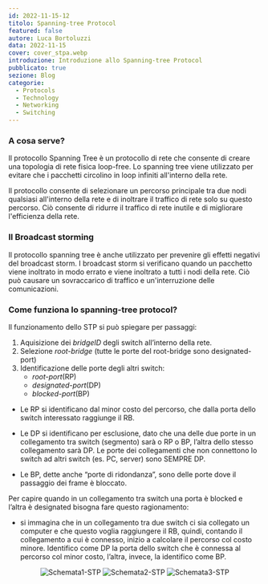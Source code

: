 ```yaml
---
id: 2022-11-15-12
titolo: Spanning-tree Protocol
featured: false
autore: Luca Bortoluzzi
data: 2022-11-15
cover: cover_stpa.webp
introduzione: Introduzione allo Spanning-tree Protocol
pubblicato: true
sezione: Blog
categorie:
  - Protocols
  - Technology
  - Networking
  - Switching
---
```




### A cosa serve?

Il protocollo Spanning Tree è un protocollo di rete che consente di creare una topologia di rete fisica loop-free. Lo spanning tree viene utilizzato per 
evitare che i pacchetti circolino in loop infiniti all&#39;interno della rete. 

Il protocollo consente di selezionare un percorso principale tra due nodi 
qualsiasi all&#39;interno della rete e di inoltrare il traffico di rete solo su questo percorso. Ciò consente di ridurre il traffico di rete inutile e di 
migliorare l&#39;efficienza della rete.


### Il Broadcast storming


Il protocollo spanning tree è anche utilizzato per prevenire gli effetti negativi del broadcast storm. I broadcast storm 
si verificano quando un pacchetto viene inoltrato in modo errato e viene inoltrato a tutti i nodi della rete. Ciò può causare 
un sovraccarico di traffico e un&#39;interruzione delle comunicazioni.


### Come funziona lo spanning-tree protocol?

Il funzionamento dello STP si può spiegare per passaggi:

1. Aquisizione dei *bridgeID* degli switch all’interno della rete.
2. Selezione *root-bridge* (tutte le porte del root-bridge sono designated-
port)
3. Identificazione delle porte degli altri switch: 
   - *root-port*(RP) 
   - *designated-port*(DP)
   - *blocked-port*(BP)

- Le RP si identificano dal minor costo del percorso, che dalla porta dello switch interessato raggiunge il RB.


- Le DP si identificano per esclusione, dato che una delle due porte in un collegamento tra switch (segmento) sarà o RP o BP, l’altra
dello stesso collegamento sarà DP. Le porte dei collegamenti che non connettono lo switch ad altri switch
(es. PC, server) sono SEMPRE DP.


- Le BP, dette anche “porte di ridondanza”, sono delle porte dove il passaggio dei frame è bloccato. 

Per capire quando in
un collegamento tra switch una porta è blocked e l’altra è designated bisogna fare questo ragionamento: 

- si immagina che in un collegamento tra due switch ci sia collegato un computer e che questo voglia raggiungere il RB, quindi,
contando il collegamento a cui è connesso, inizio a calcolare il percorso col costo minore. Identifico come DP la
porta dello switch che è connessa al percorso col minor costo, l’altra, invece, la identifico come BP.


<center>
  <img src="/img/posts/spanning-tree-protocol/schermata1a.webp" alt="Schemata1-STP"/>


  <img src="/img/posts/spanning-tree-protocol/schermata2a.webp" alt="Schemata2-STP"/>


  <img src="/img/posts/spanning-tree-protocol/schermata3a.webp" alt="Schemata3-STP"/>
</center>
